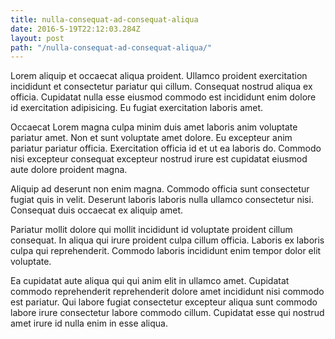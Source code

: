```yaml
---
title: nulla-consequat-ad-consequat-aliqua
date: 2016-5-19T22:12:03.284Z
layout: post
path: "/nulla-consequat-ad-consequat-aliqua/"
---
```


Lorem aliquip et occaecat aliqua proident. Ullamco proident exercitation incididunt et consectetur pariatur qui cillum. Consequat nostrud aliqua ex officia. Cupidatat nulla esse eiusmod commodo est incididunt enim dolore id exercitation adipisicing. Eu fugiat exercitation laboris amet.

Occaecat Lorem magna culpa minim duis amet laboris anim voluptate pariatur amet. Non et sunt voluptate amet dolore. Eu excepteur anim pariatur pariatur officia. Exercitation officia id et ut ea laboris do. Commodo nisi excepteur consequat excepteur nostrud irure est cupidatat eiusmod aute dolore proident magna.

Aliquip ad deserunt non enim magna. Commodo officia sunt consectetur fugiat quis in velit. Deserunt laboris laboris nulla ullamco consectetur nisi. Consequat duis occaecat ex aliquip amet.

Pariatur mollit dolore qui mollit incididunt id voluptate proident cillum consequat. In aliqua qui irure proident culpa cillum officia. Laboris ex laboris culpa qui reprehenderit. Commodo laboris incididunt enim tempor dolor elit voluptate.

Ea cupidatat aute aliqua qui qui anim elit in ullamco amet. Cupidatat commodo reprehenderit reprehenderit dolore amet incididunt nisi commodo est pariatur. Qui labore fugiat consectetur excepteur aliqua sunt commodo labore irure consectetur labore commodo cillum. Cupidatat esse qui nostrud amet irure id nulla enim in esse aliqua.
